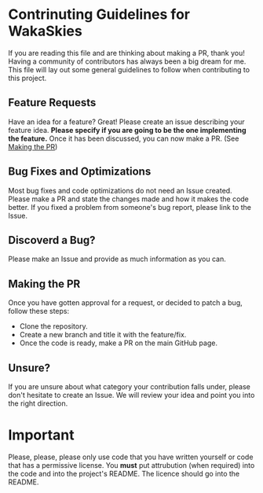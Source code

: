 # Contrinuting Guidelines for WakaSkies
If you are reading this file and are thinking about making a PR, thank you! Having a community of contributors has always been a big dream for me.
This file will lay out some general guidelines to follow when contributing to this project.

## Feature Requests
Have an idea for a feature? Great! Please create an issue describing your feature idea. **Please specify if you are going to be the one implementing the feature.**
Once it has been discussed, you can now make a PR. (See [Making the PR](#making-the-pr))

## Bug Fixes and Optimizations
Most bug fixes and code optimizations do not need an Issue created. Please make a PR and state the changes made and how it makes the code better.
If you fixed a problem from someone's bug report, please link to the Issue.

## Discoverd a Bug?
Please make an Issue and provide as much information as you can.

## Making the PR
Once you have gotten approval for a request, or decided to patch a bug, follow these steps:
- Clone the repository.
- Create a new branch and title it with the feature/fix.
- Once the code is ready, make a PR on the main GitHub page.

## Unsure?
If you are unsure about what category your contribution falls under, please don't hesitate to create an Issue.
We will review your idea and point you into the right direction.

# Important
Please, please, please only use code that you have written yourself or code that has a permissive license. 
You **must** put attrubution (when required) into the code and into the project's README. The licence should go into the README.
